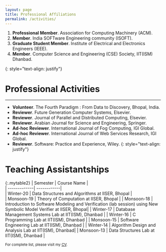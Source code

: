 ```yaml
---
layout: page
title: Professional Affiliations
permalink: /activities/
---
```

<ol>
<li><strong>Professional Member</strong>. Association for Computing Machinery (ACM). </li>
<li><strong>Member</strong>. India SOFTware Engineering community (ISOFT). </li>
<li><strong>Graduate Student Member</strong>. Institute of Electrical and Electronics Engineers (IEEE). </li>
<li><strong>Member</strong>. Computer Science and Engineering (CSE) Society, IIT(ISM) Dhanbad. </li>
</ol>{: style="text-align: justify"}

         
# Professional Activities
---
- **Volunteer**. The Fourth Paradigm : From Data to Discovery, Bhopal, India.
- **Reviewer**. Future Generation Computer Systems, Elsevier.
- **Reviewer**. Journal of Parallel and Distributed Computing, Elsevier.
- **Reviewer**. Arabian Journal for Science and Engineering, Springer.
- **Ad-hoc Reviewer**. International Journal of Fog Computing, IGI Global.
- **Ad-hoc Reviewer**. International Journal of Web Services Research, IGI Global.
- **Reviewer**. Software: Practice and Experience, Wiley.
{: style="text-align: justify"}


# Teaching Assistantships

{:.mytable2}
| Semester     | Course Name |                       
| -------------| ------------|   
| Winter-20    | Data Structures and Algorithms at IISER, Bhopal |  
| Monsoon-19   | Theory of Computation at IISER, Bhopal         | 
| Monsoon-18   | Introduction to Software Modeling and Verification (lab session) using New Symbolic Model Verifier at IISER, Bhopal|
| Winter-17    | Database Management Systems Lab at IIT(ISM), Dhanbad | 
| Winter-16    | C Programming Lab at IIT(ISM), Dhanbad               | 
| Monsoon-15   | Software Engineering Lab at IIT(ISM), Dhanbad      | 
| Winter-14    | Algorithm Design and Analysis Lab at IIT(ISM), Dhanbad| 
| Monsoon-13   | Data Structures Lab at IIT(ISM), Dhanbad   |  

<small> For complete list, please visit my <a target="_blank" href="https://github.com/SibaMishra/sibamishra.github.io/tree/master/assets/cv"><span style="text-align:right;font-size:15px;text-color:black;"></span><u>CV</u></a>.</small>
